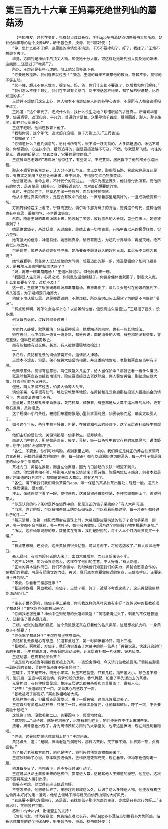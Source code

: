 # 第三百九十六章 王妈毒死绝世列仙的蘑菇汤
        【告知书友，时代在变化，免费站点难以长存，手机app多书源站点切换看书大势所趋，站长给你推荐的这个换源APP，听书音色多、换源、找书都好使！】
       “停，您什么都不了解，这里面的事情您不清楚，千万不要掺和了，好了，我挂了。”王煊不想聊下去了。
       毕竟，方雨竹是神仙中的顶尖人物，即便她十分大度，可这样让她听到别人提及她的姻缘，这画面……还是过于“唯美”了。
       所以，王煊还是有些心虚的，阻止他父母多说下去。
       “你要是敢挂断，我们连夜就过去！”那边，王煊的母亲不满意他的敷衍，怒其不争，觉得他不够主动。
       “您不懂，超凡不在人世间，很复杂。妈，爸，你们什么都不要说了，以后我和你们解释。”
       “我们怎么不懂？最近，我们在平城有关部门，对于神话各种秘辛，都了解的很清楚，比你知道的多。”
       王煊并不想他们这么上心，两人根本不清楚仙在人间的各种心态等，不是所有人都会选择归于红尘。
       王妈道：“这个年代了，还成什么仙，找什么长生之地？珍惜眼前的才是真。。所谓繁华落尽，仙道凋零，返璞归真，平凡的，普通的才是根。众里寻他千百度，蓦然回首，那人，那长生地，却在灯火阑珊处。”
       王煊干瞪眼，他妈还教育上他了。
       “我和你说，这个年代，追求超凡没错，但千万别上头。”王妈告诫。
       “我知道了！”
       “你知道什么？但凡渴求的，愿付出所有的，恨不得一跃向前的，大多都是虚幻，永远不可及。你想要的，心生执念的，猛烈追寻的，越是要接近越不可及。不然，你就是那飞蛾，向往的是光，得到的却是火，焚真焚身，它要的是你的命。”
       王煊被自己老娘的“毒鸡汤”给惊住了，有些发呆，不经意间，居然戳中了他的部分心路历程。
       那永不凋零的长生之花，让人分不清幻与真。虚无之地，那条陨石路，背后究竟是真还是假，有真实之地吗？这些让他渴求，奋不顾身，不惜接受红色物质焚烧。
       他想渡死劫，拿命去填，不计代价的闯过去，一切只为接近源头，他甘愿付出所有。而他所有的努力，是否像是飞蛾扑火，他要接近真实，而对面却想要他的命。
       此时，王煊呆住了，竟莫名生出一些感触，而后有种惊悚感。
       他从未想过真实的源头，是否会有致命的危险，一直想着那里是美好的，一旦成功便拥有一切。
       方雨竹斜倚在床上看书，宁静而放松，偶尔听下那对母子的对话，觉得这个时代，这种话倒也有些意思，很接地气，不禁露出笑意。
       然而，随着王妈的毒鸡汤端上来，她收起了笑容，收起雪白的大长腿，盘坐在床上，她也被毒到了！
       她是绝世仙子，杀过妖皇，灭过魔主，终结上古一切老古董，开拓中古以来的极尽辉煌，实力至强。
       她有强大的信念，神话将熄，她愿燃真身，破云霄而去，为超凡世界续命，再塑天地，绝不肯低头与放弃。
       可是现在，那种话语对她有些冲击，她所要奋不顾身跃入的超凡光海，其尽头不见得为真吗？
       她气吞寰宇，具备常人无法想象的大气魄，想要迈出的那一步，难道是错的？如同飞蛾扑火，是被那光海表明的灿烂诱惑了？
       “妈，再来一碗毒蘑菇汤！”王煊出神过后，喊他妈再来一碗。
       “我那是人生真谛，心灵之光，你别乱说话给糟践了。你强身健体也就罢了，别走火入魔，什么事都要有个度，过犹不及！”
       这一晚，王煊喝了很多碗毒鸡汤和毒蘑菇汤，真被毒倒了，最后关头居然在他娘的批判下，点头答应，为了婚姻要开始努力。
       他放下电话后反思，这是被逼迫的，不胜烦扰，所以临时口头上服软？为的是不再继续“喝汤”。
       “有点诡异啊，她怎么会这样上心？以前虽然也催，但没有这么逼宫过。”王煊摇了摇头，没多想。
       他父母告诉他，过段时间会过来！
       ……
       方雨竹入静后，默默推演，仔细凝神感应，她受触动的同时，也有一些其他想法。
       她在思忖，心中浮现一道又一道身影，都是传说，都是消失的人物，有些和她没有交集，曾经至强，但早已如迷雾散去。
       而有些和她有过交集，甚至，有人被她狠狠地收拾过！
       ……
       多日后，黄铭和孔云的谪仙茶斋开业，邀请熟人捧场。
       王煊本不想去，但是，架不住黄大仙盛情相邀，并且委婉地告知，老张和冥血在当中有干股。
       他颇感意外，觉得有些意思，两位教祖入凡尘了，给人当保护伞？那就去看一看什么情况。
       张道岭和冥血各自接到电话时，险些要直接过去斩妖除魔，两人警告黄铭，别扯虎皮做大旗，打着他们的名义开店。
       但是，两人不得不过去，怕黄大仙等人乱来。
       谪仙茶斋，名字很有仙气，地处安城繁华地段，在黄铭和孔云身后那位投资人猛撒热金的情况下，内部装潢也相当不俗。
       重点是，黄铭和孔云亲自参与，栽花种草，植藤萝，有些都是从大幕中运出来的品种，更有奇石点缀，灵物摆放。
       这个规模不小的茶社，被他们布置的像是小型仙家洞府般，仙雾袅袅而起，确实太吸引人了。
       如今这个年头，茶叶生意不好做，但是，在黄铭和孔云的经营下，这个三层茶社直接生意爆炸。
       他们主打的是仙饮，关键词都是：仙家养生，延寿续命。
       而进入当中的人，所见都是奇花，藤萝，异树，吸一口茶社中真实存在的氤氲灵气，遍体舒泰，想不引流和火爆都不行。
       “各位，不要急，你们可以网购，点到家里去喝，一样的。我们保证是纯正的养在仙家洞府的古茶树，采摘的是最为鲜嫩的叶芽，每一罐茶叶都可以追溯到确切的源头，每一片叶子都是真正的仙女亲手采摘的。”
       茶社门口，黄铭在推销，而且在做直播，因为门口排起的长队一眼望不到头。
       当然，他觉得卖相不够，特别用人情用交情请来了周诗茜、陈妍两位仙子站台，前者本就是最近刚出道的超凡歌手，都知道她来自大幕后，颇有名气了。
       “各位，请下载我们我们谪仙茶斋的app，唯一保证的真品仙茶出售处，轻轻一触，送货上门，保质保量，很方便。”
       楼上，张道岭向下看了一眼，觉得牙疼，这黄鼠狼还真能得瑟，各种套路都用上了，希望别蒙人。
       “你是认真的吗？茶树是养在仙界中的，都是真正的仙子采摘的？”有人大声问道。
       “当然，你订购后，可以扫描茶罐上防伪仙码标识，可以观看采摘过程，每一片茶叶都经过仙子的手……”
       “每天清晨，当第一缕阳光照射在露珠上时，大幕后那些最纯洁的仙子才会动手采摘一刻钟，多一秒都不会再继续，多一片叶子，都不会再收集，因为这个时间段万物生机最为浓郁。”
       “所以，这种仙家洞府的茶，数量实在有限，我们是限购的，每个人半个月内最多能买一小罐。”
       ……
       “有点意思啊，还别说，这头黄鼠狼很会钻营，可以考虑下，将他这店收了。”有人淡淡地开口。
       毫无疑问，有同为超凡者的人来了，出自大幕后方，而且身份来头不小。
       “这不太好吧，同为仙界沦落人，这样夺了他们的生意，不太好看。”有人劝阻。
       “正常的资本运作而已，我们不会强夺，到时候他们知道我们的实力，黄铭会愿意合作的。在我们的背后，可是有郑绝世的门徒。再说，我们原本也要做相近的生意，天使咖啡店，正要来旧土开店呢。”
       “等会，你看看三楼那是谁？”
       “张道岭教祖，冥血教祖，方仙子，王煊？嘶，算了，近期不考虑这些了，这头黄鼠狼居然能请动他们。”
       ……
       “生长于世外洞府，纯仙子手工采摘，你问我这样的茶叶究竟有多好？连传说中的张教祖喝了都说好！”黄铭将老张都拉出来了。
       “你问我老张是谁？神仙中位列绝巅的张道岭教祖！”黄铭激情过头了，刺激的不仅是普通人，还镇住了很多超凡者。
       三楼，老张的脸黑如锅底，这个黄鼠狼还真在打着他的名头卖茶，这是想被扒皮吗，一身黄皮子不想要了！
       “老张喝了都说好？”王煊在那里嘿嘿直乐。
       黄铭和孔云像是心有感应，知道有点过了，第一时间擦着冷汗，跑上三楼。
       “张教祖，冥教祖，方仙子，我们确实准备了大幕中的第一仙茶！”黄铭说道，快速开启封印着的玉罐，当中神霞澎湃，茶香顿时流动出去，让三层茶社都一片迷蒙，宛若仙境。
       王煊动容，还真有绝品仙茶？
       “这是恒均老祖当年赐给我家祖上的茶，一直没舍得喝，今天请几位教祖品茶。”黄铭在那里一副赔罪的表情，弄的老张还真不好责怪他了。
       玉罐中，并不是茶叶，而是小果实，比玉石还晶莹，只有几粒，指甲盖大小，颜色各不相同，泡开后，玉壶中宛若仙境，有梦幻般的景物，香气腾起，加重了早先漾出去的茶香。
       光雾扩散，有各种妙景呈现，整座三层建筑都被茶香和奇景覆盖了，震撼人心。
       “好茶！”张道岭饮了一口，发自真心的感叹了一声。
       “张教祖喝了都说好。”冥血教祖哈哈大笑。
       老张神色不善，但最后还是没发火，瞪了一眼黄铭，这事儿算揭过去了。
       王煊自然有资格品这种茶，只喝了一口，他就浑身冒光，让他飘飘欲仙，吓了一跳，不会要突破十段吧？
       这惊住了他，没敢喝第二口，先要回味下，慢慢地体会。
       “蹬蹬蹬……”周诗茜、陈妍也跑来了，尽管有教祖在此，她们还是忍不住上来蹭茶喝。
       接着，周青凰也出现了，身为周诗茜和方雨竹的大学室友，也来这里捧场，现在则是明着蹭喝。
       “你说，这是恒均赐给你家祖上的？”王煊问道。
       黄铭点头，道：“是啊，恒均老祖的洞府外，那株古茶树，天下谁不知，仙界第一茶，负有盛名。”
       为了接近老张和方雨竹，他也是拼了，将祖传的稀世奇物都带来了。
       王煊顿时动了心思，原本就要进仙界，去悄然砸死郑元天，现在看来，恒均家也值得走一趟。
       他准备多日了，再完善下，差不多该付诸行动了。
       王煊可以从命土蒸腾出来的迷雾中，贯穿进大幕，这是其他人不知道的秘密，他在想，这次要不要将某些人接引出来。
       稳妥点考虑，他觉得还应该低调为好。
       不管怎样说，他想进仙界了，接触超凡领域这么久，认识了这么多神话人物，他还没有真正在仙界中好好的走一遭呢，他想去领略下即将熄灭的仙界山河的大好风光。
       “到底要不要和方姐同行，还是说，去找剑仙子那小东西的主身，亦或是只身远行为好……”王煊思忖，在想各种可能。
       感谢：dydydyd，谢谢盟主的支持！
       【告知书友，时代在变化，免费站点难以长存，手机app多书源站点切换看书大势所趋，站长给你推荐的这个换源APP，听书音色多、换源、找书都好使！】